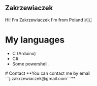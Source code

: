 ## Zakrzewiaczek
Hi! I'm Zakrzewiaczek
I'm from Poland 🇵🇱
# My languages
<ul>
<li>C (Arduino)</li> 
<li>C#</li> 
<li>Some powershell.</li>
</ul>
# Contact
**You can contact me by email ```j.zakrzewiaczek@gmail.com```**
